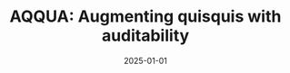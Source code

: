 ---
title: "AQQUA: Augmenting quisquis with auditability"
collection: publications
category: conferences
permalink: /publication/2025-01-01-AQQUA-Augmenting-quisquis-with-auditability
date: 2025-01-01
venue: 'In the proceedings of International Conference on Applied Cryptography and Network Security'
citation: 'Papadoulis, G., Balla, D., Grontas, P., Pagourtzis, A. (2025). AQQUA: Augmenting Quisquis with Auditability. In: Fischlin, M., Moonsamy, V. (eds) Applied Cryptography and Network Security. ACNS 2025. Lecture Notes in Computer Science, vol 15826. Springer, Cham. https://doi.org/10.1007/978-3-031-95764-2_12'
excerpt: 'We present AQQUA, a permissionless, private, and auditable payment system built on top of Quisquis. Unlike other auditable payment systems, AQQUA supports auditing, while maintaining privacy. It allows users to hold multiple accounts, perform concurrent transactions, and features a non-increasing state. AQQUA achieves auditability by introducing two authorities: one for registration and one for auditing. These authorities cannot censor transactions, thus preserving the decentralized nature of the system. Users create an initial account with the registration authority and then privately transact by using provably unlinkable updates of it. Audits can be voluntarily initiated by the users or requested by the audit authority at any time. Compliance is proved in zero-knowledge against a set of policies which include a maximum limit in the amount sent/received during a time period or in a single transfer, non-participation in a specific transaction or selective disclosure of the value exchanged. To analyze the security of AQQUA we formally define a security model for private and auditable decentralized payment systems. Using this model, we prove that AQQUA satisfies anonymity towards both the public and the auditor, theft prevention, and audit soundness.'
---